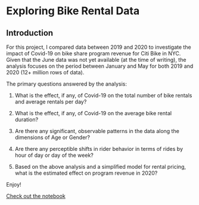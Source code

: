 # Exploring Bike Rental Data

## Introduction
For this project, I compared data between 2019 and 2020 to investigate the impact of Covid-19 on bike share program revenue for Citi Bike in NYC. Given that the June data was not yet available (at the time of writing), the analysis focuses on the period between January and May for both 2019 and 2020 (12+ million rows of data).

The primary questions answered by the analysis:
  1. What is the effect, if any, of Covid-19 on the total number of bike rentals and average rentals per day?

  2. What is the effect, if any, of Covid-19 on the average bike rental duration?

  3. Are there any significant, observable patterns in the data along the dimensions of Age or Gender?

  4. Are there any perceptible shifts in rider behavior in terms of rides by hour of day or day of the week?

  5. Based on the above analysis and a simplified model for rental pricing, what is the estimated effect on program revenue in 2020?


Enjoy!

[Check out the notebook](./notebooks/citibike_revenue_estimate.ipynb)
